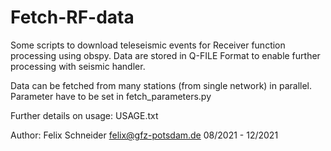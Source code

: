 
Fetch-RF-data
===========

Some scripts to download teleseismic events for Receiver function processing using obspy.
Data are stored in Q-FILE Format to enable further processing with seismic handler.

Data can be fetched from many stations (from single network) in parallel. Parameter have to be set in fetch_parameters.py

Further details on usage: USAGE.txt

Author: Felix Schneider felix@gfz-potsdam.de 08/2021 - 12/2021 




